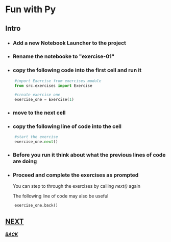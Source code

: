 # __Fun with Py__

## Intro

* ### Add a new Notebook Launcher to the project

* ### Rename the notebooke to "exercise-01"

* ### copy the following code into the first cell and __run it__

```python
    #import Exercise from exercises module
    from src.exercises import Exercise

    #create exercise one
    exercise_one = Exercise(1)
```

* ### move to the next cell

*  ### copy the following line of code into the cell

```python
    #start the exercise
    exercise_one.next()
```

* ### Before you run it think about what the previous lines of code are doing

* ### Proceed and complete the exercises as prompted

    You can step to through the exercises by calling _next()_ again

    The following line of code may also be useful

```python
    exercise_one.back()
```

## [NEXT](../docs/next-02.md)

##### [BACK](../docs/start-03.md)


